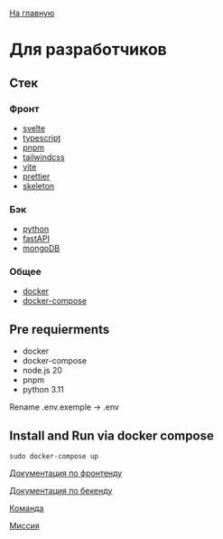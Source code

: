 [На главную](../README.md)

# Для разработчиков

## Стек

### Фронт

- [svelte](https://svelte.dev/)
- [typescript](<(https://www.typescriptlang.org/)>)
- [pnpm](https://pnpm.io/)
- [tailwindcss](https://tailwindcss.com/)
- [vite](https://vitejs.dev/)
- [prettier](https://prettier.io/)
- [skeleton](https://www.skeleton.dev/)

### Бэк

- [python](https://www.python.org/)
- [fastAPI](https://fastapi.tiangolo.com/)
- [mongoDB](https://www.mongodb.com/)

### Общее

- [docker](https://www.docker.com/)
- [docker-compose](https://docs.docker.com/compose/)

## Pre requierments

- docker
- docker-compose
- node.js 20
- pnpm
- python 3.11

Rename .env.exemple -> .env

## Install and Run via docker compose

```
sudo docker-compose up
```

[Документация по фронтенду](./../frontend/README.md)

[Документация по бекенду](./../backend/README.md)

[Команда](./command.md)

[Миссия](./mission.md)
